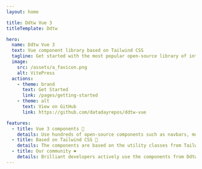 ```yaml
---
layout: home

title: Ddtw Vue 3
titleTemplate: Ddtw

hero:
  name: Ddtw Vue 3
  text: Vue component library based on Tailwind CSS
  tagline: Get started with the most popular open-source library of interactive UI components built with the utility classes from Tailwind CSS
  image:
    src: /assets/a_favicon.png
    alt: VitePress
  actions:
    - theme: brand
      text: Get Started
      link: /pages/getting-started
    - theme: alt
      text: View on GitHub
      link: https://github.com/datadayrepos/ddtw-vue

features:
  - title: Vue 3 components 🧱
    details: Use hundreds of open-source components such as navbars, modals, and dropdowns based on Vue 3 and Tailwind CSS.
  - title: Based on Tailwind CSS 💨
    details: The components are based on the utility classes from Tailwind CSS and you can use them to further customize the interface.
  - title: Our community ❤️
    details: Brilliant developers actively use the components from Ddtw Vue to power their applications.
---
```

